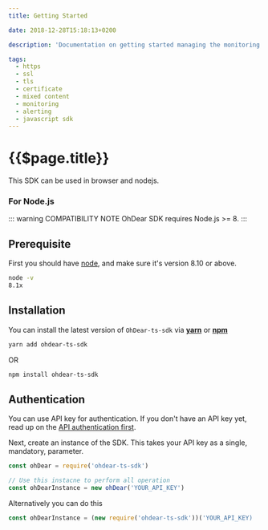 ```yaml
---
title: Getting Started

date: 2018-12-28T15:18:13+0200

description: 'Documentation on getting started managing the monitoring of your websites with the Oh Dear! Node SDK.'

tags:
  - https
  - ssl
  - tls
  - certificate
  - mixed content
  - monitoring
  - alerting
  - javascript sdk
---
```


# {{$page.title}}

This SDK can be used in browser and nodejs.

### For Node.js

::: warning COMPATIBILITY NOTE
OhDear SDK requires Node.js >= 8.
:::

## Prerequisite

First you should have [node](https://nodejs.org), and make sure it's version 8.10 or above.

```bash
node -v
8.1x
```

## Installation

You can install the latest version of `OhDear-ts-sdk` via [**yarn**](https://yarnpkg.com/) or [**npm**](https://npm.org)

```bash
yarn add ohdear-ts-sdk
```

OR

```bash
npm install ohdear-ts-sdk
```

## Authentication

You can use API key for authentication. If you don't have an API key yet, read up on the [API authentication first](https://ohdear.app/docs/api/authentication).

Next, create an instance of the SDK. This takes your API key as a single, mandatory, parameter.

```js
const ohDear = require('ohdear-ts-sdk')

// Use this instacne to perform all operation
const ohDearInstance = new ohDear('YOUR_API_KEY')
```

Alternatively you can do this

```js
const ohDearInstance = (new require('ohdear-ts-sdk'))('YOUR_API_KEY)
```

<HelpBlock/>
